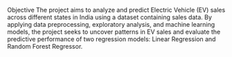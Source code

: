 Objective
The project aims to analyze and predict Electric Vehicle (EV) sales across different states in India using a dataset containing sales data. By applying data preprocessing, exploratory analysis, and machine learning models, the project seeks to uncover patterns in EV sales and evaluate the predictive performance of two regression models: Linear Regression and Random Forest Regressor.
